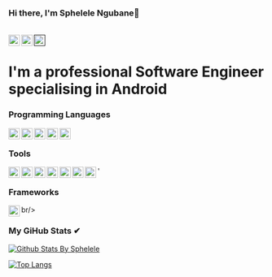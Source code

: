### Hi there, I'm Sphelele Ngubane👋
<br/>
<a href="https://www.linkedin.com/in/sphelele-ngubane-3b2a84123/">
    <img align="left" alt="Linkedin" width="22px" src="https://cdn.jsdelivr.net/npm/simple-icons@v3/icons/linkedin.svg"/>
</a>

<a href="https://www.instagram.com/sphelele_micah_ngubane/">
    <img align="left" alt="Instagram" width="22px" src="https://cdn.jsdelivr.net/npm/simple-icons@v3/icons/instagram.svg"/>
</a>

<a href="">
    <img align="left" alt="Gmail" width="22px" src="https://cdn.jsdelivr.net/npm/simple-icons@v3/icons/gmail.svg"/>
</a><br/>

# I'm a professional Software Engineer specialising in Android
 
 ### Programming Languages
 <img align="left" alt="Java" width="22px" src="https://cdn.jsdelivr.net/npm/simple-icons@v3/icons/java.svg"/>
 <img align="left" alt="Kotlin" width="22px" src="https://cdn.jsdelivr.net/npm/simple-icons@v3/icons/kotlin.svg"/>
 <img align="left" alt="JavaScript" width="22px" src="https://cdn.jsdelivr.net/npm/simple-icons@v3/icons/javascript.svg"/>
 <img align="left" alt="SQL" width="22px" src="https://cdn.jsdelivr.net/npm/simple-icons@v3/icons/mysql.svg"/>
 <img align="left" alt="MonogDB" width="22px" src="https://cdn.jsdelivr.net/npm/simple-icons@v3/icons/mongodb.svg"/><br/>
 
  ### Tools
  <img align="left" alt="AndroidStudio" width="22px" src="https://cdn.jsdelivr.net/npm/simple-icons@v3/icons/androidstudio.svg"/>
  <img align="left" alt="Jira" width="22px" src="https://cdn.jsdelivr.net/npm/simple-icons@v3/icons/jira.svg"/>
  <img align="left" alt="NodeJS" width="22px" src="https://cdn.jsdelivr.net/npm/simple-icons@v3/icons/node-dot-js.svg"/>'
  <img align="left" alt="NPM" width="22px" src="https://cdn.jsdelivr.net/npm/simple-icons@v3/icons/npm.svg"/>
  <img align="left" alt="Gradle" width="22px" src="https://cdn.jsdelivr.net/npm/simple-icons@v3/icons/gradle.svg"/>
  <img align="left" alt="Firebase" width="22px" src="https://cdn.jsdelivr.net/npm/simple-icons@v3/icons/firebase.svg"/>
  <img align="left" alt="Git" width="22px" src="https://cdn.jsdelivr.net/npm/simple-icons@v3/icons/git.svg"/><br/>
  
  ### Frameworks 
  <img align="left" alt="Angular" width="22px" src="https://cdn.jsdelivr.net/npm/simple-icons@v3/icons/angular.svg"/>br/>
  
 ### My GiHub Stats ✔
 [![Github Stats By Sphelele](https://github-readme-stats.vercel.app/api?username=MicahSphelele&show_icons=true&theme=vue-dark)](https://github.com/anuraghazra/github-readme-stats)
 
[![Top Langs](https://github-readme-stats.vercel.app/api/top-langs/?username=MicahSphelele&show_icons=true&theme=vue-dark&hide=php,html,css)](https://github.com/anuraghazra/github-readme-stats)

<!--
**MicahSphelele/MicahSphelele** is a ✨ _special_ ✨ repository because its `README.md` (this file) appears on your GitHub profile.

Here are some ideas to get you started:

- 🔭 I’m currently working on ...
- 🌱 I’m currently learning ...
- 👯 I’m looking to collaborate on ...
- 🤔 I’m looking for help with ...
- 💬 Ask me about ...
- 📫 How to reach me: ...
- 😄 Pronouns: ...
- ⚡ Fun fact: ...
✔ Updated README
-->
